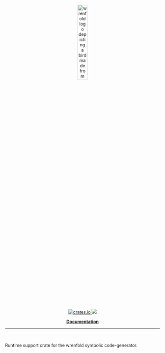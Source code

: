 <!-- Project logo -->
<p align="center">
<img src="https://wrenfold.org/_static/logo.png"
     alt="wrenfold logo depicting a bird made from folded paper" width="25%"/>
</p>

<!-- Badges -->
<p align="center">
<a href="https://crates.io/crates/wrenfold-traits">
  <img src="https://img.shields.io/crates/v/wrenfold-traits.svg" alt="crates.io">
</a>
<a href="https://opensource.org/licenses/MIT">
  <img src="https://img.shields.io/badge/License-MIT-blue.svg">
</a>
</p>

<p align = "center">
    <strong>
        <a href="https://wrenfold.org">Documentation</a>
    </strong>
</p>

-----
<br/>

Runtime support crate for the wrenfold symbolic code-generator.
